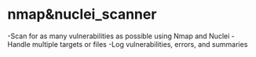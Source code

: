 # nmap&nuclei_scanner
-Scan for as many vulnerabilities as possible using Nmap and Nuclei 
-Handle multiple targets or files 
-Log vulnerabilities, errors, and summaries
